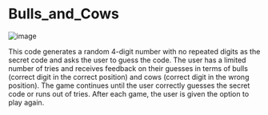 # Bulls_and_Cows

![image](https://user-images.githubusercontent.com/122914464/229307359-d0bac554-30ec-42d5-8904-c0ca6f081165.png)


This code generates a random 4-digit number with no repeated digits as the secret code and asks the user to guess the code. The user has a limited number of tries and receives feedback on their guesses in terms of bulls (correct digit in the correct position) and cows (correct digit in the wrong position). The game continues until the user correctly guesses the secret code or runs out of tries. After each game, the user is given the option to play again.
